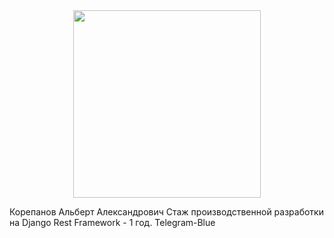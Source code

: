 <div id="header" align="center">
  <img src="https://img.freepik.com/free-vector/laptop-with-program-code-isometric-icon-software-development-programming-applications-dark-neon_39422-971.jpg" width="300"/>
</div>

Корепанов Альберт Александрович
Стаж производственной разработки на Django Rest Framework - 1 год.
Telegram-Blue

